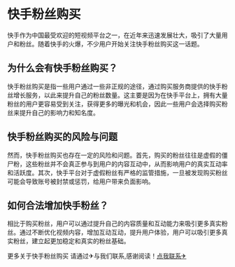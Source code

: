 # 快手粉丝购买

快手作为中国最受欢迎的短视频平台之一，在近年来迅速发展壮大，吸引了大量用户和粉丝。随着快手的火爆，不少用户开始关注快手粉丝购买这一话题。

## 为什么会有快手粉丝购买？

快手粉丝购买是指一些用户通过一些非正规的途径，通过购买服务商提供的快手粉丝增长服务，以此来提升自己的粉丝数量。这主要是因为在快手平台上，拥有大量粉丝的用户更容易受到关注，获得更多的曝光和机会，因此一些用户会选择购买粉丝来提升自己的影响力和知名度。

## 快手粉丝购买的风险与问题

然而，快手粉丝购买也存在一定的风险和问题。首先，购买的粉丝往往是虚假的僵尸粉，这些粉丝并不会真正参与到用户的内容互动中，从而影响用户的真实互动率和活跃度。其次，快手平台对于虚假粉丝有严格的监管措施，一旦被发现购买粉丝可能会导致账号被封禁或惩罚，给用户带来负面影响。

## 如何合法增加快手粉丝？

相比于购买粉丝，用户可以通过提升自己的内容质量和互动能力来吸引更多真实粉丝。通过不断优化视频内容，增加互动互动，提升用户体验，用户可以吸引更多真实粉丝，建立起更加稳定和真实的粉丝基础。

更多关于快手粉丝购买 请通过✈与我们联系,感谢阅读！[点我联系✈](https://ad.k02.cc)